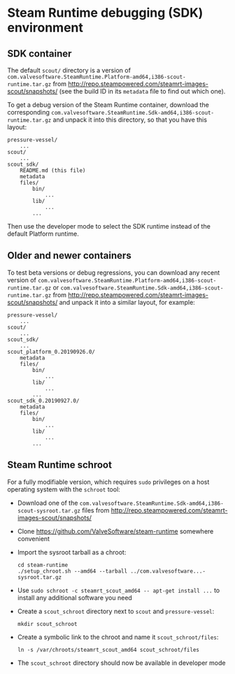 Steam Runtime debugging (SDK) environment
=========================================

SDK container
-------------

The default `scout/` directory is a version of
`com.valvesoftware.SteamRuntime.Platform-amd64,i386-scout-runtime.tar.gz`
from <http://repo.steampowered.com/steamrt-images-scout/snapshots/>
(see the build ID in its `metadata` file to find out which one).

To get a debug version of the Steam Runtime container, download the
corresponding
`com.valvesoftware.SteamRuntime.Sdk-amd64,i386-scout-runtime.tar.gz`
and unpack it into this directory, so that you have this layout:

    pressure-vessel/
        ...
    scout/
        ...
    scout_sdk/
        README.md (this file)
        metadata
        files/
            bin/
                ...
            lib/
                ...
            ...

Then use the developer mode to select the SDK runtime instead of the
default Platform runtime.

Older and newer containers
--------------------------

To test beta versions or debug regressions,
you can download any recent version of
`com.valvesoftware.SteamRuntime.Platform-amd64,i386-scout-runtime.tar.gz`
or `com.valvesoftware.SteamRuntime.Sdk-amd64,i386-scout-runtime.tar.gz`
from <http://repo.steampowered.com/steamrt-images-scout/snapshots/>
and unpack it into a similar layout, for example:

    pressure-vessel/
        ...
    scout/
        ...
    scout_sdk/
        ...
    scout_platform_0.20190926.0/
        metadata
        files/
            bin/
                ...
            lib/
                ...
            ...
    scout_sdk_0.20190927.0/
        metadata
        files/
            bin/
                ...
            lib/
                ...
            ...

Steam Runtime schroot
---------------------

For a fully modifiable version, which requires `sudo` privileges on a
host operating system with the `schroot` tool:

* Download one of the
  `com.valvesoftware.SteamRuntime.Sdk-amd64,i386-scout-sysroot.tar.gz`
  files from
  <http://repo.steampowered.com/steamrt-images-scout/snapshots/>

* Clone https://github.com/ValveSoftware/steam-runtime somewhere convenient

* Import the sysroot tarball as a chroot:

    ```
    cd steam-runtime
    ./setup_chroot.sh --amd64 --tarball ../com.valvesoftware...-sysroot.tar.gz
    ```

* Use `sudo schroot -c steamrt_scout_amd64 -- apt-get install ...` to
    install any additional software you need

* Create a `scout_schroot` directory next to `scout` and `pressure-vessel`:

    ```
    mkdir scout_schroot
    ```

* Create a symbolic link to the chroot and name it `scout_schroot/files`:

    ```
    ln -s /var/chroots/steamrt_scout_amd64 scout_schroot/files
    ```

* The `scout_schroot` directory should now be available in developer mode

